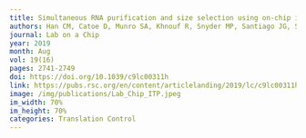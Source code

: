 ```yaml
---
title: Simultaneous RNA purification and size selection using on-chip isotachophoresis with an ionic spacer
authors: Han CM, Catoe D, Munro SA, Khnouf R, Snyder MP, Santiago JG, Salit ML, <b>Cenik C§</b>
journal: Lab on a Chip
year: 2019
month: Aug
vol: 19(16)
pages: 2741-2749
doi: https://doi.org/10.1039/c9lc00311h
link: https://pubs.rsc.org/en/content/articlelanding/2019/lc/c9lc00311h
image: /img/publications/Lab_Chip_ITP.jpeg
im_width: 70%
im_height: 70%
categories: Translation Control
---
```

